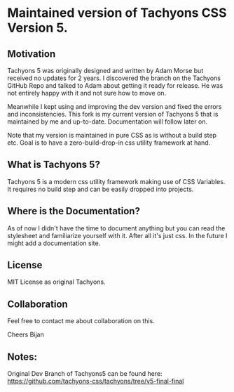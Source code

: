 # Maintained version of Tachyons CSS Version 5.

## Motivation
Tachyons 5 was originally designed and written by Adam Morse but received no updates for 2 years.
I discovered the branch on the Tachyons GitHub Repo and talked to Adam about getting it ready for release.
He was not entirely happy with it and not sure how to move on.

Meanwhile I kept using and improving the dev version and fixed the errors and inconsistencies.
This fork is my current version of Tachyons 5 that is maintained by me and up-to-date.
Documentation will follow later on. 

Note that my version is maintained in pure CSS as is without a build step etc.
Goal is to have a zero-build-drop-in css utility framework at hand.

## What is Tachyons 5?
Tachyons 5 is a modern css utility framework making use of CSS Variables. 
It requires no build step and can be easily dropped into projects.

## Where is the Documentation?
As of now I didn't have the time to document anything but you can read the stylesheet and familiarize yourself with it.
After all it's just css. In the future I might add a documentation site.

## License
MIT License as original Tachyons.

## Collaboration
Feel free to contact me about collaboration on this.

Cheers Bijan

## Notes:

Original Dev Branch of Tachyons5 can be found here:
https://github.com/tachyons-css/tachyons/tree/v5-final-final
